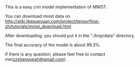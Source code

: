 This is a easy cnn model implementation of MNIST.

You can download mnist data on http://wiki.jikexueyuan.com/project/tensorflow-zh/tutorials/mnist_download.html

After downloading, you should put it in the "./tmp/data" directory.

The final accuracy of the model is about 99.3%.

If there is any question, please feel free to contact me(zzshengyeah@gmail.com).
